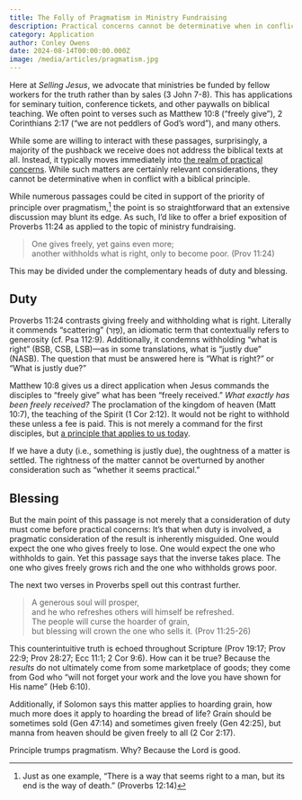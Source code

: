 ```yaml
---
title: The Folly of Pragmatism in Ministry Fundraising
description: Practical concerns cannot be determinative when in conflict with a biblical principle.
category: Application
author: Conley Owens
date: 2024-08-14T00:00:00.000Z
image: /media/articles/pragmatism.jpg
---
```



Here at _Selling Jesus_, we advocate that ministries be funded by fellow workers for the truth rather than by sales (3 John 7-8).  This has applications for seminary tuition, conference tickets, and other paywalls on biblical teaching.  We often point to verses such as Matthew 10:8 (“freely give”), 2 Corinthians 2:17 (“we are not peddlers of God’s word”), and many others.

While some are willing to interact with these passages, surprisingly, a majority of the pushback we receive does not address the biblical texts at all. Instead, it typically moves immediately into [the realm of practical concerns](https://sellingjesus.org/learn/conversations#topic-2). While such matters are certainly relevant considerations, they cannot be determinative when in conflict with a biblical principle.

While numerous passages could be cited in support of the priority of principle over pragmatism,[^1] the point is so straightforward that an extensive discussion may blunt its edge. As such, I’d like to offer a brief exposition of Proverbs 11:24 as applied to the topic of ministry fundraising.


> One gives freely, yet gains even more;\
> another withholds what is right, only to become poor. (Prov 11:24)

This may be divided under the complementary heads of duty and blessing.


## Duty

Proverbs 11:24 contrasts giving freely and withholding what is right.  Literally it commends “scattering” (פָזַר), an idiomatic term that contextually refers to generosity (cf. Psa 112:9). Additionally, it condemns withholding “what is right” (BSB, CSB, LSB)—as in some translations, what is “justly due” (NASB). The question that must be answered here is “What is right?” or “What is justly due?”

Matthew 10:8 gives us a direct application when Jesus commands the disciples to “freely give” what has been “freely received.” _What exactly has been freely received?_ The proclamation of the kingdom of heaven (Matt 10:7), the teaching of the Spirit (1 Cor 2:12). It would not be right to withhold these unless a fee is paid. This is not merely a command for the first disciples, but [a principle that applies to us today](https://sellingjesus.org/articles/freely-give-today).

If we have a duty (i.e., something is justly due), the oughtness of a matter is settled. The rightness of the matter cannot be overturned by another consideration such as “whether it seems practical.”


## Blessing

But the main point of this passage is not merely that a consideration of duty must come before practical concerns: It’s that when duty is involved, a pragmatic consideration of the result is inherently misguided. One would expect the one who gives freely to lose. One would expect the one who withholds to gain. Yet this passage says that the inverse takes place. The one who gives freely grows rich and the one who withholds grows poor.

The next two verses in Proverbs spell out this contrast further.


> A generous soul will prosper, \
> and he who refreshes others will himself be refreshed. \
> The people will curse the hoarder of grain, \
> but blessing will crown the one who sells it. (Prov 11:25-26)

This counterintuitive truth is echoed throughout Scripture (Prov 19:17; Prov 22:9; Prov 28:27; Ecc 11:1; 2 Cor 9:6). How can it be true? Because the _results_ do not ultimately come from some marketplace of goods; they come from God who “will not forget your work and the love you have shown for His name” (Heb 6:10).

Additionally, if Solomon says this matter applies to hoarding grain, how much more does it apply to hoarding the bread of life? Grain should be sometimes sold (Gen 47:14) and sometimes given freely (Gen 42:25), but manna from heaven should be given freely to all (2 Cor 2:17).

Principle trumps pragmatism. Why? Because the Lord is good.


[^1]: Just as one example, “There is a way that seems right to a man, but its end is the way of death.” (Proverbs 12:14)
